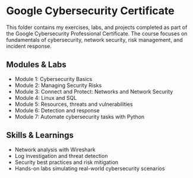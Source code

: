 # Google Cybersecurity Certificate

This folder contains my exercises, labs, and projects completed as part of the Google Cybersecurity Professional Certificate. 
The course focuses on fundamentals of cybersecurity, network security, risk management, and incident response.

## Modules & Labs
- Module 1: Cybersecurity Basics
- Module 2: Managing Security Risks
- Module 3: Connect and Protect: Networks and Network Security
- Module 4: Linux and SQL
- Module 5: Resources, threats and vulnerabilities
- Module 6: Detection and response
- Module 7: Automate cybersecurity tasks with Python

## Skills & Learnings
- Network analysis with Wireshark
- Log investigation and threat detection
- Security best practices and risk mitigation
- Hands-on labs simulating real-world cybersecurity scenarios
